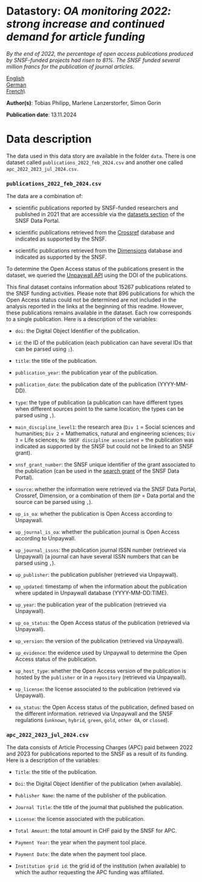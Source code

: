 # Datastory: *OA monitoring 2022: strong increase and continued demand for article funding*

*By the end of 2022, the percentage of open access publications produced by SNSF-funded projects had risen to 81%. The SNSF funded several million francs for the publication of journal articles.*

[English](https://data.snf.ch/stories/open-access-publications-monitoring-2022-en.html)\
[German](https://data.snf.ch/stories/open-access-publikationen-monitoring-2022-de.html)\
[French](https://data.snf.ch/stories/publications-en-libre-acces-monitoring-2022-fr.html)\

**Author(s)**: Tobias Philipp, Marlene Lanzerstorfer, Simon Gorin

**Publication date**: 13.11.2024

# Data description

The data used in this data story are available in the folder `data`. There is one dataset called `publications_2022_feb_2024.csv` and another one called `apc_2022_2023_jul_2024.csv`.

### `publications_2022_feb_2024.csv`

The data are a combination of:

-   scientific publications reported by SNSF-funded researchers and published in 2021 that are accessible via the [datasets section](https://data.snf.ch/datasets) of the SNSF Data Portal.

-   scientific publications retrieved from the [Crossref](https://www.crossref.org/) database and indicated as supported by the SNSF.

-   scientific publications retrieved from the [Dimensions](https://app.dimensions.ai/discover/publication) database and indicated as supported by the SNSF.

To determine the Open Access status of the publications present in the dataset, we queried the [Unpaywall API](https://unpaywall.org/products/api) using the DOI of the publications.

This final dataset contains information about 15267 publications related to the SNSF funding activities. Please note that 896 publications for which the Open Access status could not be determined are not included in the analysis reported in the links at the beginning of this readme. However, these publications remains available in the dataset. Each row corresponds to a single publication. Here is a description of the variables:

-   `doi`: the Digital Object Identifier of the publication.

-   `id`: the ID of the publication (each publication can have several IDs that can be parsed using `;`).

-   `title`: the title of the publication.

-   `publication_year`: the publication year of the publication.

-   `publication_date`: the publication date of the publication (YYYY-MM-DD).

-   `type`: the type of publication (a publication can have different types when different sources point to the same location; the types can be parsed using `,`).

-   `main_discipline_level1`: the research area (`Div 1` = Social sciences and humanities; `Div 2` = Mathematics, natural and engineering sciences; `Div 3` = Life sciences; `No SNSF discipline associated` = the publication was indicated as supported by the SNSF but could not be linked to an SNSF grant).

-   `snsf_grant_number`: the SNSF unique identifier of the grant associated to the publication (can be used in the [search grant](https://data.snf.ch/grants) of the SNSF Data Portal).

-   `source`: whether the information were retrieved via the SNSF Data Portal, Crossref, Dimension, or a combination of them (`DP` = Data portal and the source can be parsed using `,`).

-   `up_is_oa`: whether the publication is Open Access according to Unpaywall.

-   `up_journal_is_oa`: whether the publication journal is Open Access according to Unpaywall.

-   `up_journal_issns`: the publication journal ISSN number (retrieved via Unpaywall) (a journal can have several ISSN numbers that can be parsed using `,`).

-   `up_publisher`: the publication publisher (retrieved via Unpaywall).

-   `up_updated`: timestamp of when the information about the publication where updated in Unpaywall database (YYYY-MM-DD:TIME).

-   `up_year`: the publication year of the publication (retrieved via Unpaywall).

-   `up_oa_status`: the Open Access status of the publication (retrieved via Unpaywall).

-   `up_version`: the version of the publication (retrieved via Unpaywall).

-   `up_evidence`: the evidence used by Unpaywall to determine the Open Access status of the publication.

-   `up_host_type`: whether the Open Access version of the publication is hosted by the `publisher` or in a `repository` (retrieved via Unpaywall).

-   `up_license`: the license associated to the publication (retrieved via Unpaywall).

-   `oa_status`: the Open Access status of the publication, defined based on the different information. retrieved via Unpaywall and the SNSF regulations (`unknown`, `hybrid`, `green`, `gold`, `other OA`, or `closed`).

### `apc_2022_2023_jul_2024.csv`

The data consists of Article Processing Charges (APC) paid between 2022 and 2023 for publications reported to the SNSF as a result of its funding. Here is a description of the variables:

-   `Title`: the title of the publication.

-   `Doi`: the Digital Object Identifier of the publication (when available).

-   `Publisher Name`: the name of the publisher of the publication.

-   `Journal Title`: the title of the journal that published the publication.

-   `License`: the license associated with the publication.

-   `Total Amount`: the total amount in CHF paid by the SNSF for APC.

-   `Payment Year`: the year when the payment tool place.

-   `Payment Date`: the date when the payment tool place.

-   `Institution grid id`: the grid id of the institution (when available) to which the author requesting the APC funding was affiliated.
